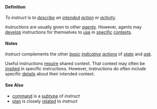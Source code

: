 #### Definition

*To instruct* is *to [describe](https://github.com/gcassel/Modular-Organization-Terminology/blob/master/terms/state.md) an [intended](https://github.com/gcassel/Modular-Organization-Terminology/blob/master/terms/intention.md) [action](https://github.com/gcassel/Modular-Organization-Terminology/blob/master/terms/action.md) or [activity](https://github.com/gcassel/Modular-Organization-Terminology/blob/master/terms/activity.md)*.
		
*Instructions* are usually given to *other [agents](https://github.com/gcassel/Modular-Organization-Terminology/blob/master/terms/agent.md)*.   However, agents may [develop](https://github.com/gcassel/Modular-Organization-Terminology/blob/master/terms/develop.md) instructions for themselves to [use](https://github.com/gcassel/Modular-Organization-Terminology/blob/master/terms/use.md) in [specific](https://github.com/gcassel/Modular-Organization-Terminology/blob/master/terms/specific.md) [contexts](https://github.com/gcassel/Modular-Organization-Terminology/blob/master/terms/context.md).
	
#### Notes  

*Instruct* complements the other *[basic](https://github.com/gcassel/Modular-Organization-Terminology/blob/master/terms/base.md) [indicative](https://github.com/gcassel/Modular-Organization-Terminology/blob/master/terms/indicate.md) [actions](https://github.com/gcassel/Modular-Organization-Terminology/blob/master/terms/action.md)* of *[state](https://github.com/gcassel/Modular-Organization-Terminology/blob/master/terms/state.md)* and *[ask](https://github.com/gcassel/Modular-Organization-Terminology/blob/master/terms/ask.md)*.

Useful instructions [require](https://github.com/gcassel/Modular-Organization-Terminology/blob/master/terms/requirement.md) shared context.  That context may often be [implied](https://github.com/gcassel/Modular-Organization-Terminology/blob/master/terms/imply.md) in specific instructions.   However, instructions do often include specific [details](https://github.com/gcassel/Modular-Organization-Terminology/blob/master/terms/detail.md) about their intended context.

#### See Also

* [command](https://github.com/gcassel/Modular-Organization-Terminology/blob/master/terms/command.md) is a [subtype](https://github.com/gcassel/Modular-Organization-Terminology/blob/master/terms/subtype.md) of *instruct*
* [plan](https://github.com/gcassel/Modular-Organization-Terminology/blob/master/terms/plan.md) is closely [related](https://github.com/gcassel/Modular-Organization-Terminology/blob/master/terms/relationship.md) to *instruct*
